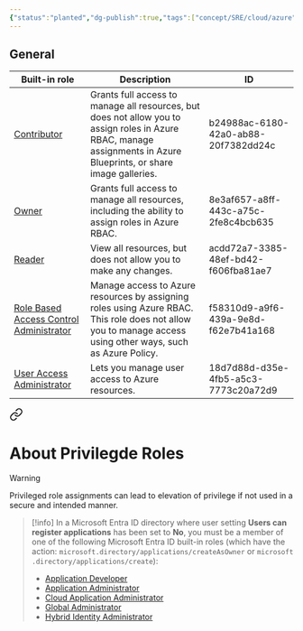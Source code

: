 ```yaml
---
{"status":"planted","dg-publish":true,"tags":["concept/SRE/cloud/azure"],"aliases":["AAD"],"definition":"Azure Identity Management service, previously known as Azure Active Directory","ms-learn-url":"https://learn.microsoft.com/en-us/azure/role-based-access-control/built-in-roles","creation_date":"2024-05-02 22:00","permalink":"/concepts/microsoft-entra-id/","dgPassFrontmatter":true}
---
```



## General

|Built-in role|Description|ID|
|---|---|---|
|[Contributor](https://learn.microsoft.com/en-us/azure/role-based-access-control/built-in-roles/general#contributor)|Grants full access to manage all resources, but does not allow you to assign roles in Azure RBAC, manage assignments in Azure Blueprints, or share image galleries.|b24988ac-6180-42a0-ab88-20f7382dd24c|
|[Owner](https://learn.microsoft.com/en-us/azure/role-based-access-control/built-in-roles/general#owner)|Grants full access to manage all resources, including the ability to assign roles in Azure RBAC.|8e3af657-a8ff-443c-a75c-2fe8c4bcb635|
|[Reader](https://learn.microsoft.com/en-us/azure/role-based-access-control/built-in-roles/general#reader)|View all resources, but does not allow you to make any changes.|acdd72a7-3385-48ef-bd42-f606fba81ae7|
|[Role Based Access Control Administrator](https://learn.microsoft.com/en-us/azure/role-based-access-control/built-in-roles/general#role-based-access-control-administrator)|Manage access to Azure resources by assigning roles using Azure RBAC. This role does not allow you to manage access using other ways, such as Azure Policy.|f58310d9-a9f6-439a-9e8d-f62e7b41a168|
|[User Access Administrator](https://learn.microsoft.com/en-us/azure/role-based-access-control/built-in-roles/general#user-access-administrator)|Lets you manage user access to Azure resources.|18d7d88d-d35e-4fb5-a5c3-7773c20a72d9|



<div class="transclusion internal-embed is-loaded"><a class="markdown-embed-link" href="/concepts/microsoft-entra-id-privileged-role/#1175cd" aria-label="Open link"><svg xmlns="http://www.w3.org/2000/svg" width="24" height="24" viewBox="0 0 24 24" fill="none" stroke="currentColor" stroke-width="2" stroke-linecap="round" stroke-linejoin="round" class="svg-icon lucide-link"><path d="M10 13a5 5 0 0 0 7.54.54l3-3a5 5 0 0 0-7.07-7.07l-1.72 1.71"></path><path d="M14 11a5 5 0 0 0-7.54-.54l-3 3a5 5 0 0 0 7.07 7.07l1.71-1.71"></path></svg></a><div class="markdown-embed">

<div class="markdown-embed-title">

# About Privilegde Roles

</div>


> [!warning] 
> Privileged role assignments can lead to elevation of privilege if not used in a secure and intended manner.

</div></div>



> [!info]
> In a Microsoft Entra ID directory where user setting **Users can register applications** has been set to **No**, you must be a member of one of the following Microsoft Entra ID built-in roles (which have the action: `microsoft.directory/applications/createAsOwner` or `microsoft.directory/applications/create`):
> 
> - [Application Developer](https://learn.microsoft.com/en-us/entra/identity/role-based-access-control/permissions-reference#application-developer)
> - [Application Administrator](https://learn.microsoft.com/en-us/entra/identity/role-based-access-control/permissions-reference#application-administrator)
> - [Cloud Application Administrator](https://learn.microsoft.com/en-us/entra/identity/role-based-access-control/permissions-reference#cloud-application-administrator)
> - [Global Administrator](https://learn.microsoft.com/en-us/entra/identity/role-based-access-control/permissions-reference#global-administrator)
> - [Hybrid Identity Administrator](https://learn.microsoft.com/en-us/entra/identity/role-based-access-control/permissions-reference#hybrid-identity-administrator)

